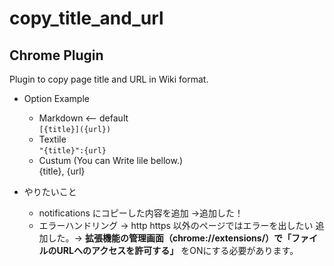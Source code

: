 # copy_title_and_url

## Chrome Plugin 
Plugin to copy page title and URL in Wiki format.

* Option Example
  * Markdown <-- default  
  ```[{title}]({url})```
  * Textile  
  ```"{title}":{url}```
  * Custum (You can Write lile bellow.)  
   {title}, {url}

* やりたいこと
  * notifications にコピーした内容を追加 →追加した！
  * エラーハンドリング → http https 以外のページではエラーを出したい
  追加した。-> **拡張機能の管理画面（chrome://extensions/）で「ファイルのURLへのアクセスを許可する」** をONにする必要があります。
